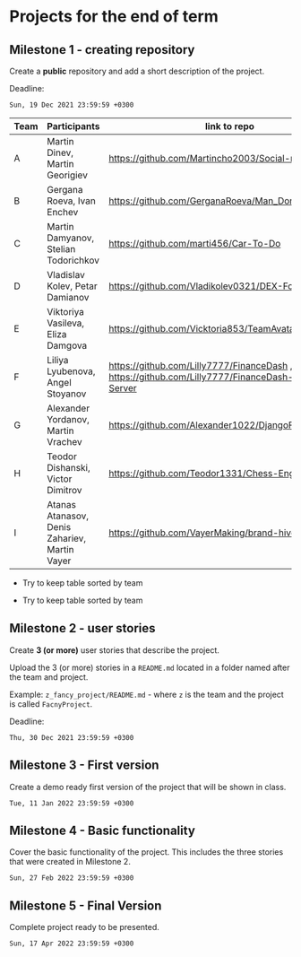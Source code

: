 # Projects for the end of term

## Milestone 1 - creating repository

Create a **public** repository and add a short description of the project.

Deadline:

```
Sun, 19 Dec 2021 23:59:59 +0300
```
| Team | Participants | link to repo |
|------|--------------|--------------|
| A | Martin Dinev, Martin Georigiev | https://github.com/Martincho2003/Social-network |
| B | Gergana Roeva, Ivan Enchev | https://github.com/GerganaRoeva/Man_Don-t_Be_Mad |
| C | Martin Damyanov, Stelian Todorichkov | https://github.com/marti456/Car-To-Do |
| D | Vladislav Kolev, Petar Damianov | https://github.com/Vladikolev0321/DEX-For-NFT |
| E | Viktoriya Vasileva, Eliza Damgova | https://github.com/Vicktoria853/TeamAvatar_Unity_game |
| F | Liliya Lyubenova, Angel Stoyanov | https://github.com/Lilly7777/FinanceDash , https://github.com/Lilly7777/FinanceDash-Resource-Server |
| G | Alexander Yordanov, Martin Vrachev | https://github.com/Alexander1022/DjangoForum |
| H | Teodor Dishanski, Victor Dimitrov | https://github.com/Teodor1331/Chess-Engine-Project |
| I | Atanas Atanasov, Denis Zahariev, Martin Vayer | https://github.com/VayerMaking/brand-hive |


* Try to keep table sorted by team

- Try to keep table sorted by team

## Milestone 2 - user stories

Create **3 (or more)** user stories that describe the project.

Upload the 3 (or more) stories in a `README.md` located in a folder named after the team and project. 

Example: `z_fancy_project/README.md` - where `z` is the team and the project is called `FacnyProject`.

Deadline:

```
Thu, 30 Dec 2021 23:59:59 +0300
```

## Milestone 3 - First version

Create a demo ready first version of the project that will be shown in class.


```
Tue, 11 Jan 2022 23:59:59 +0300
```

## Milestone 4 - Basic functionality

Cover the basic functionality of the project. This includes the three stories that were created in Milestone 2.


```
Sun, 27 Feb 2022 23:59:59 +0300
```

## Milestone 5 - Final Version

Complete project ready to be presented. 

```
Sun, 17 Apr 2022 23:59:59 +0300
```
